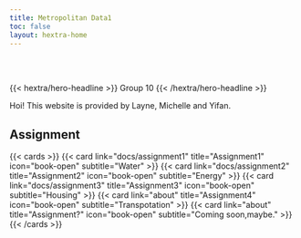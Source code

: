 ```yaml
---
title: Metropolitan Data1
toc: false
layout: hextra-home
---
```

<br/>
<br/>


{{< hextra/hero-headline >}} Group 10 {{< /hextra/hero-headline >}}

Hoi! This website is provided by Layne, Michelle and Yifan.  



## Assignment

{{< cards >}}
  {{< card link="docs/assignment1"  title="Assignment1" icon="book-open" subtitle="Water" >}}
  {{< card link="docs/assignment2"  title="Assignment2" icon="book-open" subtitle="Energy" >}}
  {{< card link="docs/assignment3"  title="Assignment3" icon="book-open" subtitle="Housing" >}}
  {{< card link="about"  title="Assignment4" icon="book-open" subtitle="Transpotation" >}}
  {{< card link="about"  title="Assignment?" icon="book-open" subtitle="Coming soon,maybe." >}}
{{< /cards >}}
